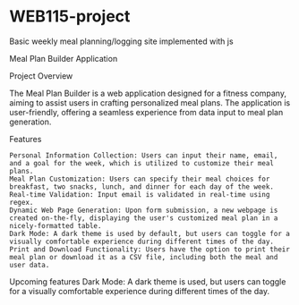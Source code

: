 # WEB115-project
Basic weekly meal planning/logging site implemented with js

Meal Plan Builder Application

Project Overview

The Meal Plan Builder is a web application designed for a fitness company, aiming to assist users in crafting personalized meal plans. The application is user-friendly, offering a seamless experience from data input to meal plan generation.

Features

    Personal Information Collection: Users can input their name, email, and a goal for the week, which is utilized to customize their meal plans.
    Meal Plan Customization: Users can specify their meal choices for breakfast, two snacks, lunch, and dinner for each day of the week.
    Real-time Validation: Input email is validated in real-time using regex.
    Dynamic Web Page Generation: Upon form submission, a new webpage is created on-the-fly, displaying the user's customized meal plan in a nicely-formatted table.
    Dark Mode: A dark theme is used by default, but users can toggle for a visually comfortable experience during different times of the day.
    Print and Download Functionality: Users have the option to print their meal plan or download it as a CSV file, including both the meal and user data.

Upcoming features
    Dark Mode: A dark theme is used, but users can toggle for a visually comfortable experience during different times of the day.
